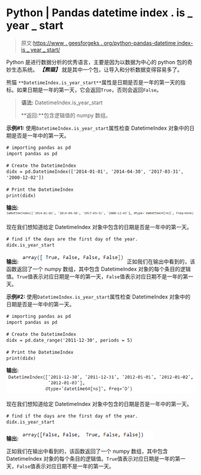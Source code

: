 # Python | Pandas datetime index . is _ year _ start

> 原文:[https://www . geesforgeks . org/python-pandas-datetime index-is _ year _ start/](https://www.geeksforgeeks.org/python-pandas-datetimeindex-is_year_start/)

Python 是进行数据分析的优秀语言，主要是因为以数据为中心的 python 包的奇妙生态系统。 ***【熊猫】*** 就是其中一个包，让导入和分析数据变得容易多了。

熊猫 `**DatetimeIndex.is_year_start**`属性是日期是否是一年的第一天的指标。如果日期是一年的第一天，它会返回`True`，否则会返回`False`。

> **语法:** DatetimeIndex.is_year_start
> 
> **返回:**包含逻辑值的 numpy 数组。

**示例#1:** 使用`DatetimeIndex.is_year_start`属性检查 DatetimeIndex 对象中的日期是否是一年中的第一天。

```
# importing pandas as pd
import pandas as pd

# Create the DatetimeIndex
didx = pd.DatetimeIndex(['2014-01-01', '2014-04-30', '2017-03-31', '2000-12-02'])

# Print the DatetimeIndex
print(didx)
```

**输出:**
![](img/649200df1c5a4e1f744a6f797c802762.png)

现在我们想知道给定 DatetimeIndex 对象中包含的日期是否是一年中的第一天。

```
# find if the days are the first day of the year.
didx.is_year_start
```

**输出:**
![](img/c2faf9bed87f06662b6da99ba5202106.png)
正如我们在输出中看到的，该函数返回了一个 numpy 数组，其中包含 DatetimeIndex 对象的每个条目的逻辑值。`True`值表示对应日期是一年的第一天，`False`值表示对应日期不是一年的第一天。

**示例#2:** 使用`DatetimeIndex.is_year_start`属性检查 DatetimeIndex 对象中的日期是否是一年中的第一天。

```
# importing pandas as pd
import pandas as pd

# Create the DatetimeIndex
didx = pd.date_range('2011-12-30', periods = 5)

# Print the DatetimeIndex
print(didx)
```

**输出:**
![](img/37f1363bf03197a0cea9853300f4ecf4.png)

现在我们想知道给定 DatetimeIndex 对象中包含的日期是否是一年中的第一天。

```
# find if the days are the first day of the year.
didx.is_year_start
```

**输出:**
![](img/1875ba934bf1c40a5689e623303f7c0d.png)

正如我们在输出中看到的，该函数返回了一个 numpy 数组，其中包含 DatetimeIndex 对象的每个条目的逻辑值。`True`值表示对应日期是一年的第一天，`False`值表示对应日期不是一年的第一天。